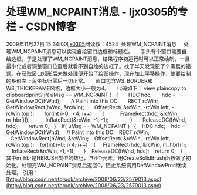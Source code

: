 # 处理WM_NCPAINT消息  - ljx0305的专栏 - CSDN博客
2009年11月27日 15:34:00[ljx0305](https://me.csdn.net/ljx0305)阅读数：4524
 处理WM_NCPAINT消息
    处理WM_NCPAINT消息可以实现自绘窗口边框和标题栏。     手头有个窗口需要自绘边框，于是处理了WM_NCPAINT消息，结果程序初运行时可以正常绘制，一旦最小化或者调整窗口位置后就看不到自绘的边框了。找了半天发现犯了个愚蠢的错误。在获取窗口矩形后未做处理便开始了绘图操作，现在加上平移操作，使要绘制的矩形左上角坐标归零后一切正常。     窗口包含WS_BORDER和WS_THICKFRAME风格，边框大小一般为4。     代码如下： view plaincopy to clipboardprint?
if( uMsg == WM_NCPAINT )   
{   
    HDC hdc;   
    hdc = GetWindowDC(hWnd);   
    // Paint into this DC   
    RECT rcWin;   
    GetWindowRect(hWnd, &rcWin);   
    OffsetRect( &rcWin, -rcWin.left, -rcWin.top );   
    for(int i=0; i<4; i++)   
    {   
        FrameRect(hdc, &rcWin, m_hbr[i]);   
        InflateRect(&rcWin, -1, -1);           
    }   
    ReleaseDC(hWnd, hdc);   
    return 0;   
}  
  if( uMsg == WM_NCPAINT )
  {
   HDC hdc;
   hdc = GetWindowDC(hWnd);
   // Paint into this DC
   RECT rcWin;
   GetWindowRect(hWnd, &rcWin);
   OffsetRect( &rcWin, -rcWin.left, -rcWin.top );
   for(int i=0; i<4; i++)
   {
    FrameRect(hdc, &rcWin, m_hbr[i]);
    InflateRect(&rcWin, -1, -1);  
   }
   ReleaseDC(hWnd, hdc);
   return 0;
  }    其中m_hbr是HBRUSH类型的数组，含4个元素，用CreateSolidBrush函数做了初始化。处理完WM_NCPAINT消息后返回0，阻止系统调用DefWindowProc继续处理。 
引用：[http://blog.csdn.net/foruok/archive/2008/06/23/2579013.aspx](http://blog.csdn.net/foruok/archive/2008/06/23/2579013.aspx)
